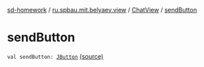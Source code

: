 [sd-homework](../../index.md) / [ru.spbau.mit.belyaev.view](../index.md) / [ChatView](index.md) / [sendButton](.)

# sendButton

`val sendButton: `[`JButton`](http://docs.oracle.com/javase/6/docs/api/javax/swing/JButton.html) [(source)](https://github.com/StasBel/sd-homework/blob/gRPC/src/main/kotlin/ru/spbau/mit/belyaev/view/ChatView.kt#L25)